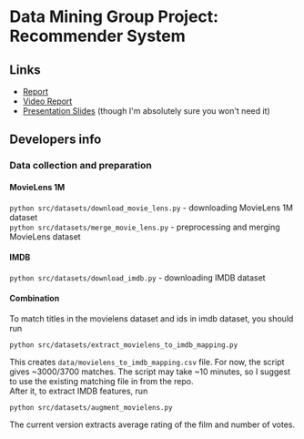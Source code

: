 # Data Mining Group Project: Recommender System
## Links
- [Report](https://github.com/homomorfism/data-mining-project/blob/main/Report.pdf)
- [Video Report](https://youtu.be/JGu9R1OfJJ4)
- [Presentation Slides](https://docs.google.com/presentation/d/1-Jgbv7lyp4KOXJcu_9RxMHoH6h5NrO-Uhh0CArOElRs/edit?usp=sharing) (though I'm absolutely sure you won't need it)


## Developers info

### Data collection and preparation
#### MovieLens 1M
`python src/datasets/download_movie_lens.py` - downloading MovieLens 1M dataset  
`python src/datasets/merge_movie_lens.py` - preprocessing and merging MovieLens dataset

#### IMDB
`python src/datasets/download_imdb.py` - downloading IMDB dataset

#### Combination
To match titles in the movielens dataset and ids in imdb dataset, you should run
```
python src/datasets/extract_movielens_to_imdb_mapping.py
```  
This creates `data/movielens_to_imdb_mapping.csv` file. For now, the script gives 
~3000/3700 matches. The script may take ~10 minutes, so I suggest to use the 
existing matching file in from the repo.  
After it, to extract IMDB features, run
```
python src/datasets/augment_movielens.py
```  
The current version extracts average rating of the film and number of votes.

